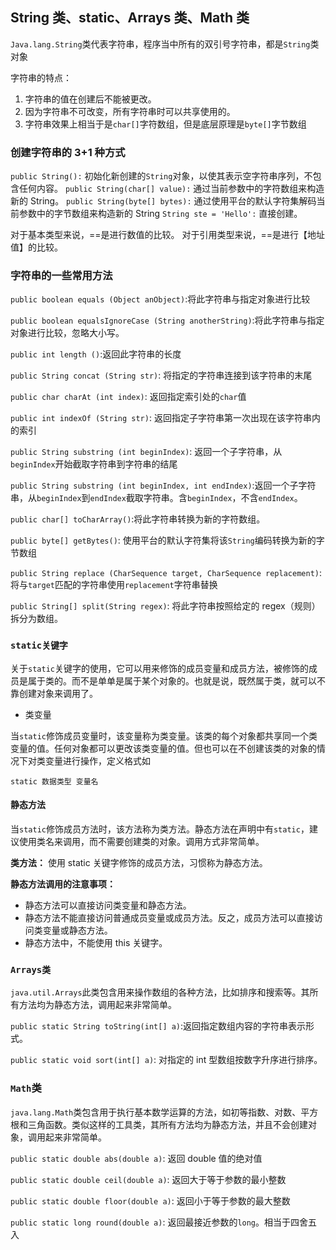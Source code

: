 ## String 类、static、Arrays 类、Math 类

`Java.lang.String`类代表字符串，程序当中所有的双引号字符串，都是`String`类对象

字符串的特点：

1. 字符串的值在创建后不能被更改。
2. 因为字符串不可改变，所有字符串时可以共享使用的。
3. 字符串效果上相当于是`char[]`字符数组，但是底层原理是`byte[]`字节数组

### 创建字符串的 3+1 种方式

`public String():` 初始化新创建的`String`对象，以使其表示空字符串序列，不包含任何内容。
`public String(char[] value):` 通过当前参数中的字符数组来构造新的 String。
`public String(byte[] bytes):` 通过使用平台的默认字符集解码当前参数中的字节数组来构造新的 String
`String ste = 'Hello':` 直接创建。

对于基本类型来说，==是进行数值的比较。
对于引用类型来说，==是进行【地址值】的比较。

### 字符串的一些常用方法

`public boolean equals (Object anObject)`:将此字符串与指定对象进行比较

`public boolean equalsIgnoreCase (String anotherString)`:将此字符串与指定对象进行比较，忽略大小写。

`public int length ()`:返回此字符串的长度

`public String concat (String str)`: 将指定的字符串连接到该字符串的末尾

`public char charAt (int index)`: 返回指定索引处的`char`值

`public int indexOf (String str)`: 返回指定子字符串第一次出现在该字符串内的索引

`public String substring (int beginIndex)`: 返回一个子字符串，从`beginIndex`开始截取字符串到字符串的结尾

`public String substring (int beginIndex, int endIndex)`:返回一个子字符串，从`beginIndex`到`endIndex`截取字符串。含`beginIndex`，不含`endIndex`。

`public char[] toCharArray()`:将此字符串转换为新的字符数组。

`public byte[] getBytes()`: 使用平台的默认字符集将该`String`编码转换为新的字节数组

`public String replace (CharSequence target, CharSequence replacement)`:将与`target`匹配的字符串使用`replacement`字符串替换

`public String[] split(String regex)`: 将此字符串按照给定的 regex（规则）拆分为数组。

### `static关键字`

关于`static`关键字的使用，它可以用来修饰的成员变量和成员方法，被修饰的成员是属于类的。而不是单单是属于某个对象的。也就是说，既然属于类，就可以不靠创建对象来调用了。

- 类变量

当`static`修饰成员变量时，该变量称为类变量。该类的每个对象都共享同一个类变量的值。任何对象都可以更改该类变量的值。但也可以在不创建该类的对象的情况下对类变量进行操作，定义格式如

`static 数据类型 变量名`

#### 静态方法

当`static`修饰成员方法时，该方法称为类方法。静态方法在声明中有`static`，建议使用类名来调用，而不需要创建类的对象。调用方式非常简单。

**类方法：** 使用 static 关键字修饰的成员方法，习惯称为静态方法。

**静态方法调用的注意事项：**

- 静态方法可以直接访问类变量和静态方法。
- 静态方法不能直接访问普通成员变量或成员方法。反之，成员方法可以直接访问类变量或静态方法。
- 静态方法中，不能使用 this 关键字。

### `Arrays类`

`java.util.Arrays`此类包含用来操作数组的各种方法，比如排序和搜索等。其所有方法均为静态方法，调用起来非常简单。

`public static String toString(int[] a)`:返回指定数组内容的字符串表示形式。

`public static void sort(int[] a)`: 对指定的 int 型数组按数字升序进行排序。

### `Math`类

`java.lang.Math`类包含用于执行基本数学运算的方法，如初等指数、对数、平方根和三角函数。类似这样的工具类，其所有方法均为静态方法，并且不会创建对象，调用起来非常简单。

`public static double abs(double a)`: 返回 double 值的绝对值

`public static double ceil(double a)`: 返回大于等于参数的最小整数

`public static double floor(double a)`: 返回小于等于参数的最大整数

`public static long round(double a)`: 返回最接近参数的`long`。相当于四舍五入
